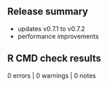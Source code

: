 
## Release summary


* updates v0.7.1 to v0.7.2
* performance improvements

## R CMD check results

0 errors | 0 warnings | 0 notes
